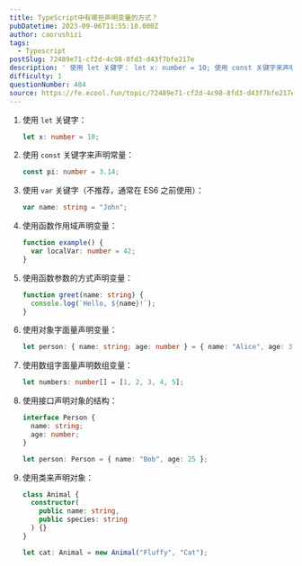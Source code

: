 ```yaml
---
title: TypeScript中有哪些声明变量的方式？
pubDatetime: 2023-09-06T11:55:18.000Z
author: caorushizi
tags:
  - Typescript
postSlug: 72489e71-cf2d-4c98-8fd3-d43f7bfe217e
description: ' 使用 let 关键字： let x: number = 10; 使用 const 关键字来声明常量： const pi: number = 3.14; 使用 var 关键字（不推荐，通常在ES6之前使用）： var name: string = "John"; 使用函数作用域声明变量： function example() { var localVar: number = 42; } 使用函数参'
difficulty: 1
questionNumber: 484
source: https://fe.ecool.fun/topic/72489e71-cf2d-4c98-8fd3-d43f7bfe217e
---
```


1. 使用 `let` 关键字：

   ```typescript
   let x: number = 10;
   ```

2. 使用 `const` 关键字来声明常量：

   ```typescript
   const pi: number = 3.14;
   ```

3. 使用 `var` 关键字（不推荐，通常在 ES6 之前使用）：

   ```typescript
   var name: string = "John";
   ```

4. 使用函数作用域声明变量：

   ```typescript
   function example() {
     var localVar: number = 42;
   }
   ```

5. 使用函数参数的方式声明变量：

   ```typescript
   function greet(name: string) {
     console.log(`Hello, ${name}!`);
   }
   ```

6. 使用对象字面量声明变量：

   ```typescript
   let person: { name: string; age: number } = { name: "Alice", age: 30 };
   ```

7. 使用数组字面量声明数组变量：

   ```typescript
   let numbers: number[] = [1, 2, 3, 4, 5];
   ```

8. 使用接口声明对象的结构：

   ```typescript
   interface Person {
     name: string;
     age: number;
   }

   let person: Person = { name: "Bob", age: 25 };
   ```

9. 使用类来声明对象：

   ```typescript
   class Animal {
     constructor(
       public name: string,
       public species: string
     ) {}
   }

   let cat: Animal = new Animal("Fluffy", "Cat");
   ```

